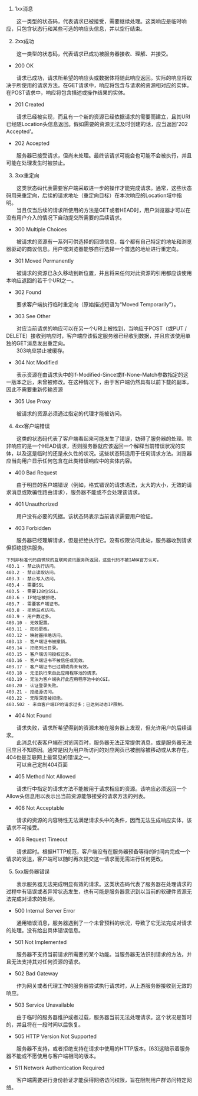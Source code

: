 1. 1xx消息

&emsp;&emsp;这一类型的状态码，代表请求已被接受，需要继续处理。这类响应是临时响应，只包含状态行和某些可选的响应头信息，并以空行结束。

2. 2xx成功

&emsp;&emsp;这一类型的状态码，代表请求已成功被服务器接收、理解、并接受。

- 200 OK

&emsp;&emsp;请求已成功，请求所希望的响应头或数据体将随此响应返回。实际的响应将取决于所使用的请求方法。在GET请求中，响应将包含与请求的资源相对应的实体。在POST请求中，响应将包含描述或操作结果的实体。

- 201 Created

&emsp;&emsp;请求已经被实现，而且有一个新的资源已经依据请求的需要而建立，且其URI已经随Location头信息返回。假如需要的资源无法及时创建的话，应当返回'202 Accepted'。

- 202 Accepted

&emsp;&emsp;服务器已接受请求，但尚未处理。最终该请求可能会也可能不会被执行，并且可能在处理发生时被禁止。

3. 3xx重定向

&emsp;&emsp;这类状态码代表需要客户端采取进一步的操作才能完成请求。通常，这些状态码用来重定向，后续的请求地址（重定向目标）在本次响应的Location域中指明。<br>
&emsp;&emsp;当且仅当后续的请求所使用的方法是GET或者HEAD时，用户浏览器才可以在没有用户介入的情况下自动提交所需要的后续请求。

- 300 Multiple Choices

&emsp;&emsp;被请求的资源有一系列可供选择的回馈信息，每个都有自己特定的地址和浏览器驱动的商议信息。用户或浏览器能够自行选择一个首选的地址进行重定向。

- 301 Moved Permanently

&emsp;&emsp;被请求的资源已永久移动到新位置，并且将来任何对此资源的引用都应该使用本响应返回的若干个URI之一。

- 302 Found

&emsp;&emsp;要求客户端执行临时重定向（原始描述短语为“Moved Temporarily”）。

- 303 See Other

&emsp;&emsp;对应当前请求的响应可以在另一个URI上被找到，当响应于POST（或PUT / DELETE）接收到响应时，客户端应该假定服务器已经收到数据，并且应该使用单独的GET消息发出重定向。<br>
&emsp;&emsp;303响应禁止被缓存。

- 304 Not Modified

&emsp;&emsp;表示资源在由请求头中的If-Modified-Since或If-None-Match参数指定的这一版本之后，未曾被修改。在这种情况下，由于客户端仍然具有以前下载的副本，因此不需要重新传输资源

- 305 Use Proxy

&emsp;&emsp;被请求的资源必须通过指定的代理才能被访问。

4. 4xx客户端错误

&emsp;&emsp;这类的状态码代表了客户端看起来可能发生了错误，妨碍了服务器的处理。除非响应的是一个HEAD请求，否则服务器就应该返回一个解释当前错误状况的实体，以及这是临时的还是永久性的状况。这些状态码适用于任何请求方法。浏览器应当向用户显示任何包含在此类错误响应中的实体内容。

- 400 Bad Request

&emsp;&emsp;由于明显的客户端错误（例如，格式错误的请求语法，太大的大小，无效的请求消息或欺骗性路由请求），服务器不能或不会处理该请求。

- 401 Unauthorized

&emsp;&emsp;用户没有必要的凭据。该状态码表示当前请求需要用户验证。

- 403 Forbidden

&emsp;&emsp;服务器已经理解请求，但是拒绝执行它。没有权限访问此站，服务器收到请求但拒绝提供服务。


```
下列非标准代码由微软的互联网资讯服务所返回，这些代码不被IANA官方认可。
403.1 - 禁止执行访问。
403.2 - 禁止读取访问。
403.3 - 禁止写入访问。
403.4 - 需要SSL
403.5 - 需要128位SSL。
403.6 - IP地址被拒绝。
403.7 - 需要客户端证书。
403.8 - 拒绝站点访问。
403.9 - 用户数过多。
403.10 - 无效配置。
403.11 - 密码更改。
403.12 - 映射器拒绝访问。
403.13 - 客户端证书被撤销。
403.14 - 拒绝列出目录。
403.15 - 客户端访问授权过多。
403.16 - 客户端证书不被信任或无效。
403.17 - 客户端证书已过期或尚未有效。
403.18 - 无法执行来自此应用程序池的请求。
403.19 - 无法为客户端执行此应用程序池中的CGI。
403.20 - 认证登录失败。
403.21 - 拒绝源访问。
403.22 - 无限深度被拒绝。
403.502 - 来自客户端IP的请求过多；已达到动态IP限制。
```

- 404 Not Found

&emsp;&emsp;请求失败，请求所希望得到的资源未被在服务器上发现，但允许用户的后续请求。<br>
&emsp;&emsp;此消息代表客户端在浏览网页时，服务器无法正常提供消息，或是服务器无法回应且不知原因。通常是因为用户所访问的对应网页已被删除被移动或从未存在。404也是互联网上最常见的错误之一。<br>
&emsp;&emsp;可以自己定制404页面

- 405 Method Not Allowed

&emsp;&emsp;请求行中指定的请求方法不能被用于请求相应的资源。该响应必须返回一个Allow头信息用以表示出当前资源能够接受的请求方法的列表。

- 406 Not Acceptable

&emsp;&emsp;请求的资源的内容特性无法满足请求头中的条件，因而无法生成响应实体，该请求不可接受。

- 408 Request Timeout

&emsp;&emsp;请求超时。根据HTTP规范，客户端没有在服务器预备等待的时间内完成一个请求的发送，客户端可以随时再次提交这一请求而无需进行任何更改。

5. 5xx服务器错误

&emsp;&emsp;表示服务器无法完成明显有效的请求。这类状态码代表了服务器在处理请求的过程中有错误或者异常状态发生，也有可能是服务器意识到以当前的软硬件资源无法完成对请求的处理。

- 500 Internal Server Error

&emsp;&emsp;通用错误消息，服务器遇到了一个未曾预料的状况，导致了它无法完成对请求的处理。没有给出具体错误信息。

- 501 Not Implemented

&emsp;&emsp;服务器不支持当前请求所需要的某个功能。当服务器无法识别请求的方法，并且无法支持其对任何资源的请求。

- 502 Bad Gateway

&emsp;&emsp;作为网关或者代理工作的服务器尝试执行请求时，从上游服务器接收到无效的响应。

- 503 Service Unavailable

&emsp;&emsp;由于临时的服务器维护或者过载，服务器当前无法处理请求。这个状况是暂时的，并且将在一段时间以后恢复。

- 505 HTTP Version Not Supported

&emsp;&emsp;服务器不支持，或者拒绝支持在请求中使用的HTTP版本。[63]这暗示着服务器不能或不愿使用与客户端相同的版本。

- 511 Network Authentication Required 

&emsp;&emsp;客户端需要进行身份验证才能获得网络访问权限，旨在限制用户群访问特定网络。